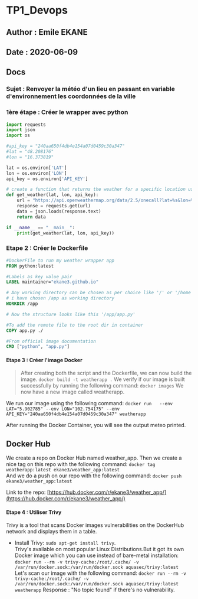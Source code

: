 # TP1_Devops
## Author : Emile EKANE
## Date : 2020-06-09

## Docs
### Sujet : Renvoyer la météo d'un lieu en passant en variable d'environnement les coordonnées de la ville  

### 1ère étape : Créer le wrapper avec python
```python
import requests
import json
import os

#api_key = "240aa650f4db4e154a07d0459c30a347"
#lat = "48.208176"
#lon = "16.373819"

lat = os.environ['LAT']
lon = os.environ['LON']
api_key = os.environ['API_KEY']

# create a function that returns the weather for a specific location using env lat and lon
def get_weather(lat, lon, api_key):
    url = "https://api.openweathermap.org/data/2.5/onecall?lat=%s&lon=%s&appid=%s&units=metric" % (lat, lon, api_key)
    response = requests.get(url)
    data = json.loads(response.text)
    return data

if __name__ == "__main__":
    print(get_weather(lat, lon, api_key))
```

### Etape 2 : Créer le Dockerfile
```dockerfile
#DockerFile to run my weather wrapper app
FROM python:latest

#Labels as key value pair
LABEL maintainer="ekane3.github.io"

# Any working directory can be chosen as per choice like '/' or '/home' etc
# i have chosen /app as working directory
WORKDIR /app

# Now the structure looks like this '/app/app.py'

#To add the remote file to the root dir in container
COPY app.py ./

#From official image documentation
CMD ["python", "app.py"]
```	
#### Etape 3 : Créer l'image Docker
> After creating  both the script and the Dockerfile, we can now build the image.
     `docker build -t weatherapp .`
We verify if our image is built successfully by running the following command:
        `docker images`
We now have a new image called weatherapp.

We run our image using the following command:
        `docker run  
--env LAT="5.902785" --env LON="102.754175" --env API_KEY="240aa650f4db4e154a07d0459c30a347" weatherapp`  


After running the Docker Container, you will see the output meteo printed.

## Docker Hub

We create a repo on Docker Hub named weather_app.
Then we create a nice tag on this repo with the following command:
        `docker tag weatherapp:latest ekane3/weather_app:latest`  
And we do a push on our repo with the following command:
        `docker push ekane3/weather_app:latest`  

Link to the repo: [https://hub.docker.com/r/ekane3/weather_app/](https://hub.docker.com/r/ekane3/weather_app/)

#### Etape 4 : Utiliser Trivy 

Trivy is a tool that scans Docker images vulnerabilities on the DockerHub network and displays them in a table.

* Install Trivy: `sudo apt-get install trivy`.    
Trivy's available on most popular Linux Distributions.But it got its own Docker image which you can use instead of bare-metal installation:  
        `docker run --rm -v trivy-cache:/root/.cache/ -v /var/run/docker.sock:/var/run/docker.sock aquasec/trivy:latest`  
Let's scan our image with the following command:
        `docker run --rm -v trivy-cache:/root/.cache/ -v /var/run/docker.sock:/var/run/docker.sock aquasec/trivy:latest weatherapp`
Response : "No topic found" if there's no vulnerability.